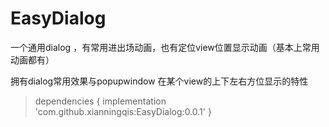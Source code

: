 # EasyDialog
一个通用dialog ，有常用进出场动画，也有定位view位置显示动画（基本上常用动画都有）

拥有dialog常用效果与popupwindow 在某个view的上下左右方位显示的特性

>dependencies {
>    implementation 'com.github.xianningqis:EasyDialog:0.0.1'
>}
